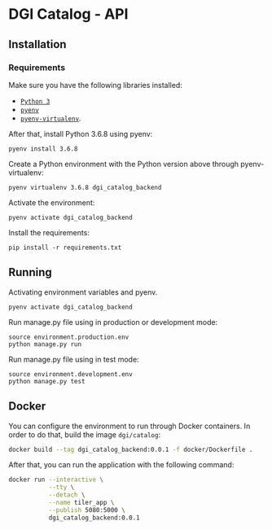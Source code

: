 # DGI Catalog - API

## Installation

### Requirements

Make sure you have the following libraries installed:

- [`Python 3`](https://www.python.org/)
- [`pyenv`](https://github.com/pyenv/pyenv#basic-github-checkout)
- [`pyenv-virtualenv`](https://github.com/pyenv/pyenv-virtualenv#installing-as-a-pyenv-plugin).

After that, install Python 3.6.8 using pyenv:

```
pyenv install 3.6.8
```

Create a Python environment with the Python version above through pyenv-virtualenv:

```
pyenv virtualenv 3.6.8 dgi_catalog_backend
```

Activate the environment:

```
pyenv activate dgi_catalog_backend
```

Install the requirements:

```
pip install -r requirements.txt
```

## Running

Activating environment variables and pyenv.

```
pyenv activate dgi_catalog_backend
```

Run manage.py file using in production or development mode:

```
source environment.production.env
python manage.py run
```

Run manage.py file using in test mode:

```
source environment.development.env
python manage.py test
```


## Docker

You can configure the environment to run through Docker containers. In order to do that, build the image `dgi/catalog`:

```bash
docker build --tag dgi_catalog_backend:0.0.1 -f docker/Dockerfile .
```

After that, you can run the application with  the following command:

```bash
docker run --interactive \
           --tty \
           --detach \
           --name tiler_app \
           --publish 5080:5000 \
           dgi_catalog_backend:0.0.1
```
